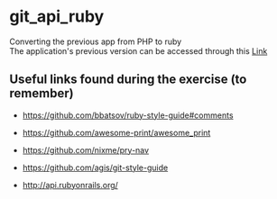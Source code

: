 # git_api_ruby
Converting the previous app from PHP to ruby  
The application's previous version can be accessed through this [Link](https://github.com/andreibalbo/git_api)

## Useful links found during the exercise (to remember)

* https://github.com/bbatsov/ruby-style-guide#comments
* https://github.com/awesome-print/awesome_print
* https://github.com/nixme/pry-nav
* https://github.com/agis/git-style-guide
  
* http://api.rubyonrails.org/
